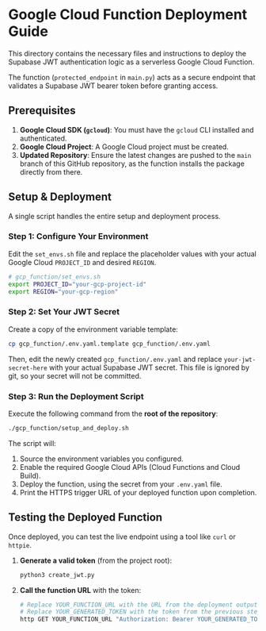 # Google Cloud Function Deployment Guide

This directory contains the necessary files and instructions to deploy the Supabase JWT authentication logic as a serverless Google Cloud Function.

The function (`protected_endpoint` in `main.py`) acts as a secure endpoint that validates a Supabase JWT bearer token before granting access.

## Prerequisites

1.  **Google Cloud SDK (`gcloud`)**: You must have the `gcloud` CLI installed and authenticated.
2.  **Google Cloud Project**: A Google Cloud project must be created.
3.  **Updated Repository**: Ensure the latest changes are pushed to the `main` branch of this GitHub repository, as the function installs the package directly from there.

## Setup & Deployment

A single script handles the entire setup and deployment process.

### Step 1: Configure Your Environment

Edit the `set_envs.sh` file and replace the placeholder values with your actual Google Cloud `PROJECT_ID` and desired `REGION`.

```bash
# gcp_function/set_envs.sh
export PROJECT_ID="your-gcp-project-id"
export REGION="your-gcp-region"
```

### Step 2: Set Your JWT Secret

Create a copy of the environment variable template:

```bash
cp gcp_function/.env.yaml.template gcp_function/.env.yaml
```

Then, edit the newly created `gcp_function/.env.yaml` and replace `your-jwt-secret-here` with your actual Supabase JWT secret. This file is ignored by git, so your secret will not be committed.

### Step 3: Run the Deployment Script

Execute the following command from the **root of the repository**:

```bash
./gcp_function/setup_and_deploy.sh
```

The script will:
1.  Source the environment variables you configured.
2.  Enable the required Google Cloud APIs (Cloud Functions and Cloud Build).
3.  Deploy the function, using the secret from your `.env.yaml` file.
4.  Print the HTTPS trigger URL of your deployed function upon completion.

## Testing the Deployed Function

Once deployed, you can test the live endpoint using a tool like `curl` or `httpie`.

1.  **Generate a valid token** (from the project root):
    ```bash
    python3 create_jwt.py
    ```

2.  **Call the function URL** with the token:
    ```bash
    # Replace YOUR_FUNCTION_URL with the URL from the deployment output
    # Replace YOUR_GENERATED_TOKEN with the token from the previous step
    http GET YOUR_FUNCTION_URL "Authorization: Bearer YOUR_GENERATED_TOKEN"
    ```
